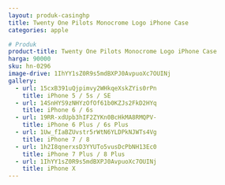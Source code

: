 ```yaml
---
layout: produk-casinghp
title: Twenty One Pilots Monocrome Logo iPhone Case
categories: apple

# Produk
product-title: Twenty One Pilots Monocrome Logo iPhone Case
harga: 90000
sku: hn-0296
image-drive: 1IhYY1sZ0R9s5mdBXPJ0AvpuoXc7OUINj
gallery:
  - url: 15cxB391uQjpimvy2WHkqeXskZYis0rPn
    title: iPhone 5 / 5s / SE
  - url: 14SnHYS9zNHYzOfOf61b0KZJs2FkD2HYq
    title: iPhone 6 / 6s
  - url: 19RR-xdUpb3hIF2ZYKn0BcHkMA8RMQPV-
    title: iPhone 6 Plus / 6s Plus
  - url: 1Uw_fIaBZUvstr5rWtN6YLDPkNJWTs4Vg
    title: iPhone 7 / 8
  - url: 1h2I8qnerxsD3YYUTo5vusDcPbNH13Ec0
    title: iPhone 7 Plus / 8 Plus
  - url: 1IhYY1sZ0R9s5mdBXPJ0AvpuoXc7OUINj
    title: iPhone X
---
```

